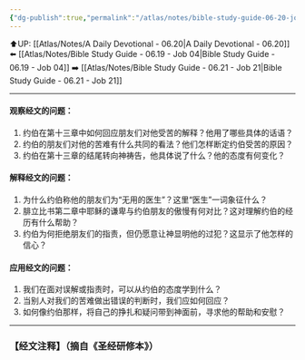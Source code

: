 ```yaml
---
{"dg-publish":true,"permalink":"/atlas/notes/bible-study-guide-06-20-job-13/"}
---
```


⬆️UP: [[Atlas/Notes/A Daily Devotional - 06.20\|A Daily Devotional - 06.20]]
⬅️ [[Atlas/Notes/Bible Study Guide - 06.19 - Job 04\|Bible Study Guide - 06.19 - Job 04]]
➡️ [[Atlas/Notes/Bible Study Guide - 06.21 - Job 21\|Bible Study Guide - 06.21 - Job 21]] 

---

#### 观察经文的问题：
1. 约伯在第十三章中如何回应朋友们对他受苦的解释？他用了哪些具体的话语？
2. 约伯的朋友们对他的苦难有什么共同的看法？他们怎样断定约伯受苦的原因？
3. 约伯在第十三章的结尾转向神祷告，他具体说了什么？他的态度有何变化？

#### 解释经文的问题：
1. 为什么约伯称他的朋友们为“无用的医生”？这里“医生”一词象征什么？
2. 腓立比书第二章中耶稣的谦卑与约伯朋友的傲慢有何对比？这对理解约伯的经历有什么帮助？
3. 约伯为何拒绝朋友们的指责，但仍愿意让神显明他的过犯？这显示了他怎样的信心？

#### 应用经文的问题：
1. 我们在面对误解或指责时，可以从约伯的态度学到什么？
2. 当别人对我们的苦难做出错误的判断时，我们应如何回应？
3. 如何像约伯那样，将自己的挣扎和疑问带到神面前，寻求他的帮助和安慰？


---
### 【经文注释】（摘自《圣经研修本》）


